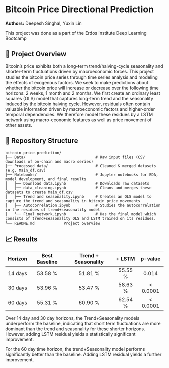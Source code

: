# Bitcoin Price Directional Prediction
**Authors:** Deepesh Singhal, Yuxin Lin

This project was done as a part of the Erdos Institute Deep Learning Bootcamp

## 🚀 Project Overview
Bitcoin’s price exhibits both a long-term trend/halving-cycle seasonality and shorter-term fluctuations driven by macroeconomic forces. This project studies the bitcoin price series through time series analysis and modeling the effects of exogenous factors. We seek to make predictions about whether the bitcoin price will increase or decrease over the following time horizons: 2 weeks, 1 month and 2 months.
We first create an ordinary least squares (OLS) model that captures long-term trend and the seasonality induced by the bitcoin halving cycle. However, residuals often contain valuable information driven by macroeconomic factors and higher-order temporal dependencies. We therefore model these residues by a LSTM network using macro-economic features as well as price movement of other assets.


## 📂 Repository Structure
```text
bitcoin-price-prediction/
├── Data/                               # Raw input files (CSV downloads of on-chain and macro series)
├── Processed_data/                     # Cleaned & merged datasets (e.g. Main_df.csv)
├── Notebooks/                          # Jupyter notebooks for EDA, model development, and final results
│   ├── Download data.ipynb             # Downloads raw datasets
│   ├── data_cleaning.ipynb             # Cleans and merges these datasets to create Main_df.csv
│   ├── Trend and seasonality.ipynb     # Creates an OLS model to capture the trend and seasonality in bitcoin price movements 
│   ├── Autocorrelation.ipynb           # Studies the autocorrelation in the residues of trend+seasonality model      
│   └── Final_network.ipynb             # Has the final model which consists of trend+seasonality OLS and LSTM trained on its residues.
└── README.md             Project overview
```

## 📈 Results
| Horizon  | Best Baseline | Trend + Seasonality | + LSTM  | p-value          |
|:--------:|:-------------:|:-------------------:|:-------:|:----------------:|
| 14 days  | 53.58 %       | 51.81 %             | 55.55 % | 0.014            |
| 30 days  | 53.96 %       | 53.47 %             | 58.63 % | &lt; 0.0001      |
| 60 days  | 55.31 %       | 60.90 %             | 62.54 % | &lt; 0.0001      |


Over 14 day and 30 day horizons, the Trend+Seasonality models underperform the baseline, indicating that short term fluctuations are more dominant than the trend and seasonality for these shorter horizons. However, adding LSTM residual yields a statistically significant improvement.

For the 60 day time horizon, the trend+Seasonality model performs significantly better than the baseline. Adding LSTM residual yields a further improvement.